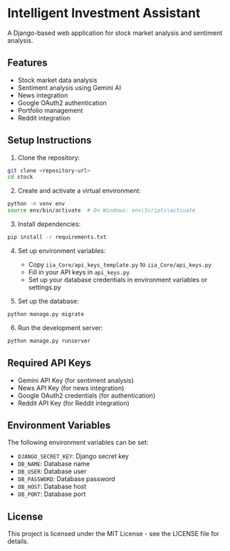 # Intelligent Investment Assistant

A Django-based web application for stock market analysis and sentiment analysis.

## Features

- Stock market data analysis
- Sentiment analysis using Gemini AI
- News integration
- Google OAuth2 authentication
- Portfolio management
- Reddit integration

## Setup Instructions

1. Clone the repository:
```bash
git clone <repository-url>
cd stock
```

2. Create and activate a virtual environment:
```bash
python -m venv env
source env/bin/activate  # On Windows: env\Scripts\activate
```

3. Install dependencies:
```bash
pip install -r requirements.txt
```

4. Set up environment variables:
   - Copy `iia_Core/api_keys_template.py` to `iia_Core/api_keys.py`
   - Fill in your API keys in `api_keys.py`
   - Set up your database credentials in environment variables or settings.py

5. Set up the database:
```bash
python manage.py migrate
```

6. Run the development server:
```bash
python manage.py runserver
```

## Required API Keys

- Gemini API Key (for sentiment analysis)
- News API Key (for news integration)
- Google OAuth2 credentials (for authentication)
- Reddit API Key (for Reddit integration)

## Environment Variables

The following environment variables can be set:

- `DJANGO_SECRET_KEY`: Django secret key
- `DB_NAME`: Database name
- `DB_USER`: Database user
- `DB_PASSWORD`: Database password
- `DB_HOST`: Database host
- `DB_PORT`: Database port

## License

This project is licensed under the MIT License - see the LICENSE file for details.
